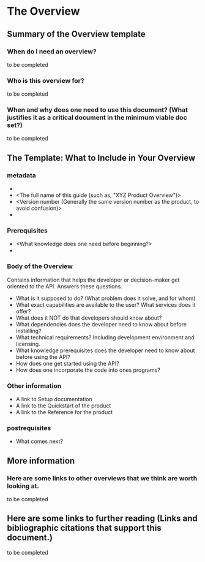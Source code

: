# The Overview

## Summary of the Overview template

### When do I need an overview?

to be completed

### Who is this overview for?

to be completed

### When and why does one need to use this document? (What justifies it as a critical document in the minimum viable doc set?)

to be completed

## The Template: What to Include in Your Overview

### metadata

* <Your Product name>
* <The full name of this guide (such as, "XYZ Product Overview")>
* <Version number (Generally the same version number as the product, to avoid confusion)>
* <Date of last update>

### Prerequisites

* <What knowledge does one need before beginning?>
* <What this Overview will help the reader accomplish or decide>

### Body of the Overview 

Contains information that helps the developer or decision-maker get oriented to the API. Answers these questions.

 * What is it supposed to do? (What problem does it solve, and for whom)
 * What exact capabilities are available to the user? What services does it offer?
 * What does it NOT do that developers should know about?
 * What dependencies does the developer need to know about before installing?
 * What technical requirements? Including development environment and licensing.
 * What knowledge prerequisites does the developer need to know about before using the API?
 * How does one get started using the API?
 * How does one incorporate the code into ones programs?
    
### Other information

* A link to Setup documentation 
* A link to the Quickstart of the product
* A link to the Reference for the product

### postrequisites 

* What comes next?

## More information

### Here are some links to other overviews that we think are worth looking at. 

to be completed

## Here are some links to further reading (Links and bibliographic citations that support this document.)

to be completed







